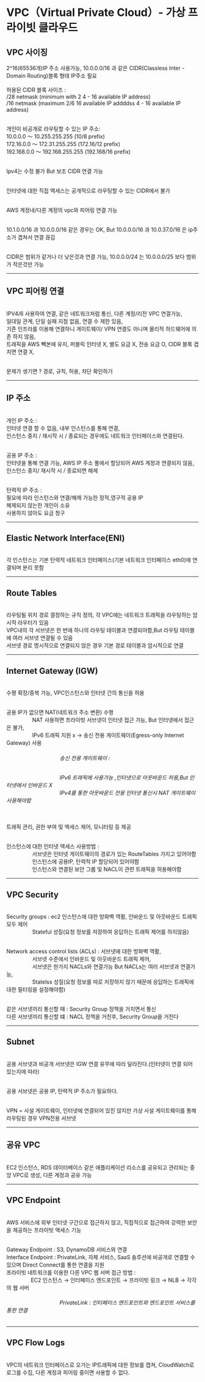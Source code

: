 <h1>VPC（Virtual Private Cloud）- 가상 프라이빗 클라우드</h1>

<h2>VPC 사이징</h2>  
2^16(65536개)IP 주소 사용가능, 10.0.0.0/16 과 같은 CIDR(Classless Inter - Domain Routing)블록 형태 IP주소 필요
<br><br>허용된 CIDR 블록 사이즈 : 
<br> /28 netmask (minimum with 2 4 - 16 available IP address)
<br> /16 netmask (maximum 2/6 16 available IP addddss 4 - 16 available IP address)

<br>개인이 비공개로 라우팅할 수 있는 IP 주소:
<br>10.0.0.0 ～ 10.255.255.255 (10/8 prefix)
<br>172.16.0.0 ～ 172.31.255.255 (172.16/12 prefix)
<br>192.168.0.0 ～ 192.168.255.255 (192.168/16 prefix)

<br>Ipv4는 수정 불가 But 보조 CIDR 연결 가능 

<br>인터넷에 대한 직접 액세스는 공개적으로 라우팅할 수 있는 CIDR에서 불가

<br>AWS 계정내/다른 계정의 vpc와 피어링 연결 가능

<br> 10.1.0.0/16 과 10.0.0.0/16 같은 경우는 OK, But 10.0.0.0/16 과 10.0.37.0/16 은 ip주소가 겹쳐서 연결 끊김

<br> CIDR은 범위가 같거나 더 낮은것과 연결 가능, 10.0.0.0/24 는 10.0.0.0/25 보다 범위가 작은것만 가능

<hr>

<h2>VPC 피어링 연결</h2> 
<br> IPV4/6 사용하여 연결, 같은 네트워크처럼 통신, 다른 계정/리전 VPC 연결가능,
<br> 일대일 관계, 단일 실패 지점 없음, 연결 수 제한 있음, 
<br> 기존 인프라를 이용해 연결하니 게이트웨이/ VPN 연결도 아니며 물리적 하드웨어에 의존 하지 않음,
<br> 트래픽을 AWS 빽본에 유지, 퍼블릭 인터넷 X, 별도 요금 X, 전송 요금 O, CIDR 블록 겹치면 연결 X,

<br> 문제가 생기면 ? 경로, 규칙, 허용, 차단 확인하기

<hr>

<h2>IP 주소</h2> 
<br> 개인 IP 주소 : 
<br> 인터넷 연결 할 수 없음, 내부 인스턴스를 통해 연결, 
<br> 인스턴스 중지 / 재시작 시 / 종료되는 경우에도 네트워크 인터페이스와 연결된다.

<br>공용 IP 주소 : 
<br> 인터넷을 통해 연결 가능, AWS IP 주소 풀에서 할당되어 AWS 계정과 연결되지 않음,
<br> 인스턴스 중지/ 재시작 시 / 종료되면 해제

<br>탄력적 IP 주소 : 
<br> 필요에 따라 인스턴스와 연결/해제 가능한 정적,영구적 공용 IP
<br> 해제되지 않는한 개인이 소유
<br> 사용하지 않아도 요금 청구

<hr>

<h2>Elastic Network Interface(ENI)</h2> 
<br> 각 인스턴스는 기본 탄력적 네트워크 인터페이스(기본 네트워크 인터페이스 eth0)에 연결되며 분리 못함

<hr>

<h2>Route Tables</h2> 
<br> 라우팅될 위치 경로 결정하는 규칙 정의, 각 VPC에는 네트워크 트래픽을 라우팅하는 암시적 라우터가 있음
<br> VPC내의 각 서브넷은 한 번에 하나의 라우팅 테이블과 연결되야함,But 라우팅 테이블에 여러 서브넷 연결될 수 있음
<br> 서브넷 경로 명시적으로 연결되지 않은 경우 기본 경로 테이블과 암시적으로 연결

<hr>

<h2> Internet Gateway (IGW)</h2> 

<br> 수평 확장/중복 가능, VPC인스턴스와 인터넷 간의 통신을 허용

<br> 공용 IP가 없으면 NAT(네트워크 주소 변환) 수행
<br>    &emsp; &emsp;&emsp; &emsp; NAT 사용하면 프라이빗 서브넷이 인터넷 접근 가능, But 인터넷에서 접근은 불가,
<br>    &emsp; &emsp;&emsp; &emsp; IPv6 트래픽 지원 x -> 송신 전용 게이트웨이(Egress-only Internet Gateway) 사용
<h6>    &emsp; &emsp; &emsp; &emsp;&emsp; &emsp; &emsp; &emsp; 송신 전용 게이트웨이 :
  
<br>    &emsp; &emsp; &emsp; &emsp;&emsp; &emsp; &emsp; &emsp; IPv6 트래픽에 사용가능 ,인터넷으로 아웃바운드 허용,But 인터넷에서 인바운드 X
<br>    &emsp; &emsp; &emsp; &emsp;&emsp; &emsp; &emsp; &emsp; IPv4를 통한 아웃바운드 전용 인터넷 통신시 NAT 게이트웨이 사용해야함 </h6>  

<br> 트래픽 관리, 권한 부여 및 엑세스 제어, 모니터링 등 제공

<br> 인스턴스에 대한 인터넷 엑세스 사용방법 :
<br> &emsp; &emsp;&emsp; &emsp; 서브넷은 인터넷 게이트웨이의 경로가 있는 RouteTables 가지고 있어야함
<br> &emsp; &emsp;&emsp; &emsp; 인스턴스에 공용IP, 탄력적 IP 할당되어 있어야함
<br> &emsp; &emsp;&emsp; &emsp; 인스턴스와 연결된 보안 그룹 및 NACL이 관련 트래픽을 허용해야함

<hr>

<h2> VPC Security </h2> 

<br> Security groups : ec2 인스턴스에 대한 방화벽 역활, 인바운드 및 아웃바운드 트래픽 모두 제어
<br> &emsp; &emsp;&emsp; &emsp; Stateful 성질(요청 정보를 저장하여 응답하는 트래픽 제어를 하지않음)

<br> Network access control lists (ACLs) : 서브넷에 대한 방화벽 역활, 
<br> &emsp; &emsp;&emsp; &emsp; 서브넷 수준에서 인바운드 및 아웃바운드 트래픽 제어,
<br> &emsp; &emsp;&emsp; &emsp; 서브넷은 한가지 NACLs와 연결가능 But NACLs는 여러 서브넷과 연결가능, 
<br> &emsp; &emsp;&emsp; &emsp; Statelss 성질(요청 정보를 따로 저장하지 않기 때문에 응답하는 트래픽에 대한 필터링을 설정해야함)

<br> 같은 서브넷끼리 통신할 때 : Security Group 정책을 거치면서 통신
<br> 다른 서브넷끼리 통신할 떄 : NACL 정책을 거친후, Security Group을 거친다

<hr>

<h2> Subnet </h2>  
<br> 공용 서브넷과 비공개 서브넷은 IGW 연결 유무에 따라 달라진다.(인터넷이 연결 되어 있는지에 따라)

<br> 공용 서브넷은 공용 IP, 탄력적 IP 주소가 필요하다.

<br> VPN = 사설 게이트웨이, 인터넷에 연결되어 있진 않지만 가상 사설 게이트웨이를 통해 라우팅된 경우 VPN전용 서브넷 

<hr>

<h2> 공유 VPC </h2> 

<br> EC2 인스턴스, RDS 데이터베이스 같은 애플리케이션 리소스를 공유되고 관리되는 중앙 VPC로 생성, 다른 계정과 공유 가능

<hr>

<h2> VPC Endpoint </h2> 

<br> AWS 서비스에 외부 인터넷 구간으로 접근하지 않고, 직접적으로 접근하여 강력한 보안을 제공하는 프라이빗 액세스 기능

<br> Gateway Endpoint : S3, DynamoDB 서비스와 연결 
<br> Interface Endpoint : PrivateLink, 자체 서비스, SaaS 솔루션에 비공개로 연결할 수 있으며 Direct Connect를 통한 연결을 지원
<br> 프라이빗 네트워크를 이용한 다른 VPC 웹 서버 접근 방법 : 
<br> &emsp; &emsp;&emsp; &emsp;EC2 인스턴스 → 인터페이스 엔드포인트 → 프라이빗 링크 →  NLB → 각각의 웹 서버
<h6> &emsp; &emsp; &emsp; &emsp; &emsp; &emsp; &emsp; &emsp;PrivateLink : 인터페이스 엔드포인트와 엔드포인트 서비스를 통한 연결</h6>
<hr>

<h2> VPC Flow Logs </h2> 

<br> VPC의 네트워크 인터페이스로 오가는 IP트래픽에 대한 정보를 캡쳐, CloudWatch로 로그를 수집, 다른 계정과 피어링 중이면 사용할 수 없다.

